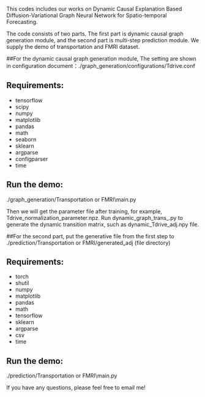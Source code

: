 This codes includes our works on Dynamic Causal Explanation Based Diffusion-Variational Graph Neural Network for Spatio-temporal Forecasting.



The code consists of two parts. The first part is dynamic causal graph generation module, and the second part is multi-step prediction module. We supply the demo of transportation and FMRI dataset.

##For the dynamic causal graph generation module,
The setting are shown in configuration document：./graph_generation/configurations/Tdrive.conf
## Requirements:
* tensorflow 
* scipy 
* numpy 
* matplotlib 
* pandas 
* math 
* seaborn 
* sklearn
* argparse
* configparser
* time

## Run the demo:
./graph_generation/Transportation or FMRI\main.py

Then we will get the parameter file after training, for example, Tdrive_normalization_parameter.npz. Run dynamic_graph_trans_.py to generate the dynamic transition matrix, such as dynamic_Tdrive_adj.npy file. 




##For the second part,
put the generative file from the first step to ./prediction/Transportation or FMRI/generated_adj (file directory)

## Requirements:
* torch 
* shutil  
* numpy
* matplotlib 
* pandas 
* math 
* tensorflow 
* sklearn 
* argparse 
* csv 
* time

## Run the demo:
./prediction/Transportation or FMRI\main.py



If you have any questions, please feel free to email me!

